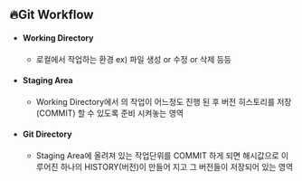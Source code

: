 ## 🔥Git Workflow

- #### Working Directory

  - 로컬에서 작업하는 환경 ex) 파일 생성 or 수정 or 삭제 등등

- #### Staging Area

  - Working Directory에서 의 작업이 어느정도 진행 된 후 버전 히스토리를 저장(COMMIT) 할 수 있도록 준비 시켜놓는 영역

- #### Git Directory
  - Staging Area에 올려져 있는 작업단위를 COMMIT 하게 되면 해시값으로 이루어진 하나의 HISTORY(버전)이 만들어 지고 그 버전들이 저장되어 있는 영역
